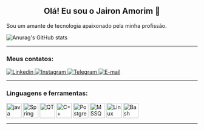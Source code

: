 
<h2 align="center" dir="auto">Olá! Eu sou o Jairon Amorim 🤝</h2>
<p>Sou um amante de tecnologia apaixonado pela minha profissão.</p>

![Anurag's GitHub stats](https://github-readme-stats.vercel.app/api?username=JaironAmorim&show_icons=true&theme=dark)

<hr>

### **Meus contatos:**
<div style="display: inline_block">
<a href="https://www.linkedin.com/in/jairon-amorim-02b1811b1/">
   <img
     alt="Linkedin"
     src="https://img.shields.io/badge/linkedin-0077B5?logo=linkedin&logoColor=white&style=for-the-badge"
   />
 </a>
  <a href="https://www.instagram.com/jaironamorim/">
   <img
     alt="Instagram"
     src="https://img.shields.io/badge/Instagram-E4405F?logo=instagram&logoColor=white&style=for-the-badge"
   />
 </a>
 <a href="https://t.me/JaironAmorim">
   <img
     alt="Telegram"
     src="https://img.shields.io/badge/Telegram-2CA5E0?logo=telegram&logoColor=white&style=for-the-badge"
   />
 </a>
  <a href="mailto:jaironaamorim007@gmail.com">
   <img
     alt="E-mail"
     src="https://img.shields.io/badge/Gmail-D14836?style=for-the-badge&logo=gmail&logoColor=white"
   />
 </a>
</div>
<hr>

### **Linguagens e ferramentas:**
<div style="display: inline_block">
<img alt="java" height="40" width="40" align="center" title="JAVA"
 src="https://cdn.jsdelivr.net/gh/devicons/devicon/icons/java/java-original.svg"/>
<img
     alt="Spring" height="40" width="40" align="center" title="Spring Framework"
     src="https://cdn.jsdelivr.net/gh/devicons/devicon/icons/spring/spring-original.svg"
/>
<img
     alt="QT" height="40" width="40" align="center" title="QT Framework"
     src="https://cdn.jsdelivr.net/gh/devicons/devicon/icons/qt/qt-original.svg"
/>
<img
     alt="C++" height="40" width="40" align="center" title="C Plus Plus"
     src="https://cdn.jsdelivr.net/gh/devicons/devicon/icons/cplusplus/cplusplus-original.svg"
/>
<img
    alt="PostgreSQL" height="40" width="40" align="center" title="PostgreSQL"
    src="https://cdn.jsdelivr.net/gh/devicons/devicon/icons/postgresql/postgresql-original.svg"
/>
<img
    alt="MSSQL" height="40" width="40" align="center" title="Microsoft SQL Server"
    src="https://cdn.jsdelivr.net/gh/devicons/devicon/icons/microsoftsqlserver/microsoftsqlserver-plain.svg"
/>
<img
     alt="Linux" height="40" width="40" align="center" title="Linux OS"
     src="https://cdn.jsdelivr.net/gh/devicons/devicon/icons/linux/linux-original.svg"
/>
<img
     alt="Bash" height="40" width="40" align="center" title="GNU Bash"
     src="https://cdn.jsdelivr.net/gh/devicons/devicon/icons/bash/bash-original.svg"
/>
</div>
<hr>

